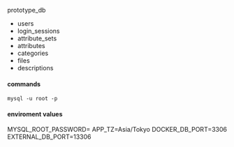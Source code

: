 prototype_db
* users
* login_sessions
* attribute_sets
* attributes
* categories
* files
* descriptions

#### commands
```mysql -u root -p```

#### enviroment values
MYSQL_ROOT_PASSWORD=
APP_TZ=Asia/Tokyo
DOCKER_DB_PORT=3306
EXTERNAL_DB_PORT=13306